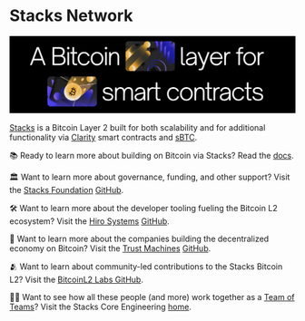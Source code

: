 # Stacks Network 

![Untitled](banner.png)

[Stacks](https://www.stacks.co/) is a Bitcoin Layer 2 built for both scalability and for additional functionality via [Clarity](https://clarity-lang.org/) smart contracts and [sBTC](https://sbtc.tech/).

📚 Ready to learn more about building on Bitcoin via Stacks?  Read the [docs](https://docs.stacks.co/docs/intro).

🏛️ Want to learn more about governance, funding, and other support? Visit the [Stacks Foundation](https://stacks.org/) [GitHub](https://github.com/stacksgov).

🛠️ Want to learn more about the developer tooling fueling the Bitcoin L2 ecosystem?  Visit the [Hiro Systems](https://www.hiro.so/) [GitHub](https://github.com/hirosystems).

🌆 Want to learn more about the companies building the decentralized economy on Bitcoin? Visit the [Trust Machines](https://trustmachines.co/) [GitHub](https://github.com/Trust-Machines).

🫂 Want to learn about community-led contributions to the Stacks Bitcoin L2? Visit the [BitcoinL2 Labs GitHub](https://github.com/BitcoinL2-Labs).

👨‍🌾 Want to see how all these people (and more) work together as a [Team of Teams](https://www.mcchrystalgroup.com/insights/what-kind-of-leader-can-lead-a-team-of-teams-the-6-principles-of-leading-like-a-gardener/)? Visit the Stacks Core Engineering [home](stacks-core-eng-home.md).